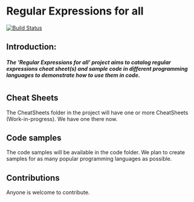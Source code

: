 # Regular Expressions for all


[![Build Status](https://circleci.com/gh/adityai/RegularExpressionsForAll/tree/master.svg?style=shield)](https://circleci.com/gh/adityai/RegularExpressionsForAll) 

## Introduction:
##### The 'Regular Expressions for all' project aims to catalog regular expressions cheat sheet(s) and sample code in different programming languages to demonstrate how to use them in code.

#
#
## Cheat Sheets
The CheatSheets folder in the project will have one or more CheatSheets (Work-in-progress). We have one there now.

## Code samples
The code samples will be available in the code folder. We plan to create samples for as many popular programming languages as possible.

## Contributions
Anyone is welcome to contribute. 
